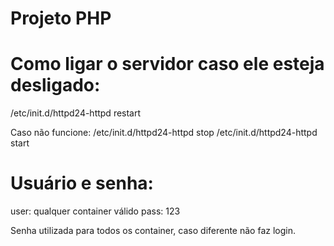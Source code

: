 # Projeto PHP

# Como ligar o servidor caso ele esteja desligado:
/etc/init.d/httpd24-httpd restart

Caso não funcione:
/etc/init.d/httpd24-httpd stop
/etc/init.d/httpd24-httpd start

# Usuário e senha:
user: qualquer container válido
pass: 123

Senha utilizada para todos os container, caso diferente não faz login.
